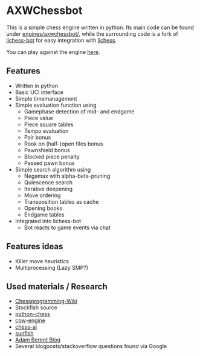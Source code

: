 # AXWChessbot

This is a simple chess engine written in python. Its main code can be found under [engines/axwchessbot/](engines/axwchessbot), while the surrounding code is a fork of [lichess-bot](https://github.com/ShailChoksi/lichess-bot) for easy integration with [lichess](https://lichess.org).

You can play against the engine [here](https://lichess.org/@/AXWChessBot).

## Features

* Written in python
* Basic UCI interface
* Simple timemanagement
* Simple evaluation function using
    * Gamephase detection of mid- and endgame
    * Piece value
    * Piece square tables
    * Tempo evaluation
    * Pair bonus
    * Rook on (half-)open files bonus
    * Pawnshield bonus
    * Blocked piece penalty
    * Passed pawn bonus
* Simple search algorithm using
    * Negamax with alpha-beta-pruning
    * Quiescence search
    * Iterative deepening
    * Move ordering
    * Transposition tables as cache
    * Opening books
    * Endgame tables
* Integrated into lichess-bot
    * Bot reacts to game events via chat

## Features ideas

* Killer move heuristics
* Multiprocessing (Lazy SMP?)

## Used materials / Research

* [Chessprogramming-Wiki](https://www.chessprogramming.org)
* Stockfish source
* [python-chess](https://github.com/niklasf/python-chess)
* [cpw-engine](https://github.com/nescitus/cpw-engine)
* [chess-ai](https://github.com/xtreemtg/Chess_AI)
* [sunfish](https://github.com/thomasahle/sunfish)
* [Adam Berent Blog](https://adamberent.com/2019/03/02/chess-board-evaluation/)
* Several blogposts/stackoverflow questions found via Google
